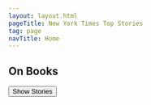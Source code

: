 ```yaml
---
layout: layout.html
pageTitle: New York Times Top Stories
tag: page
navTitle: Home
---
```


## On Books

<div class="stories"><div>
<button>Show Stories</button>
